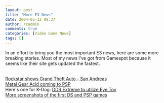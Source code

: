 ```yaml
---
layout: post
title: "More E3 News"
date: 2004-05-12 08:37
author: rcadmin
comments: true
categories: [Video Game News]
tags: []
---
```

In an effort to bring you the most important E3 news, here are some more breaking stories. Most of my news I've got from Gamespot because it seems like their site gets updated the fastest.
<br />

<br />
<a href=http://www.gamespot.com/news/2004/05/11/news_6097570.html>Rockstar shows Grand Theft Auto - San Andreas</a>
<br />
<a href=http://www.gamespot.com/news/2004/05/12/news_6097580.html>Metal Gear Acid coming to PSP</a>
<br />
Here's one for K-Dog: <a href=http://www.totalgames.net/pma/19636>DDR Extreme to utilize Eye Toy</a>
<br />
<a href=http://www.the-magicbox.com/gaming.htm>More screenshots of the first DS and PSP games</a>
